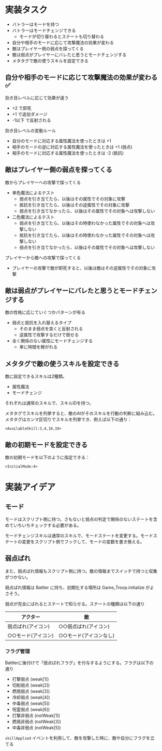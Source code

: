 # 実装タスク

* バトラーはモードを持つ
* バトラーはモードチェンジできる
    * モードが切り替わるとステートも切り替わる
* 自分や相手のモードに応じて攻撃魔法の効果が変わる
* 敵はプレイヤー側の弱点を探ってくる
* 敵は弱点がプレイヤーにバレたと思うとモードチェンジする
* メタタグで敵の使うスキルを設定できる

## 自分や相手のモードに応じて攻撃魔法の効果が変わる✅

効き目レベルに応じて効果が違う

* +2 で即死
* +1 で追加ダメージ
* -1以下 で反射される

効き目レベルの変動ルール

* 自分のモードに対応する属性魔法を使ったときは +1
* 相手のモードの逆に対応する属性魔法を使ったときは +1 (弱点)
* 相手のモードに対応する属性魔法を使ったときは -2 (抵抗)

## 敵はプレイヤー側の弱点を探ってくる

敵からプレイヤーへの攻撃で探ってくる

* 単色魔法によるテスト
    * 弱点を引き当てたら、以後はその属性でその対象に攻撃
    * 抵抗を引き当てたら、以後はその逆属性でその対象に攻撃
    * 弱点を引き当てなかったら、以後はその属性でその対象へは攻撃しない
* 二色魔法によるテスト
    * 弱点を引き当てたら、以後はその時使わなかった属性でその対象へは攻撃しない
    * 抵抗を引き当てたら、以後はその時使わなかった属性でその対象へは攻撃しない
    * 弱点を引き当てなかったら、以後はその属性でその対象へは攻撃しない

プレイヤーから敵への攻撃で探ってくる

* プレイヤーの攻撃で敵が即死すると、以後は敵はその逆属性でその対象に攻撃

## 敵は弱点がプレイヤーにバレたと思うとモードチェンジする

敵の性格に応じていくつかパターンが有る

* 弱点と抵抗を入れ替えるタイプ
    * そのまま弱点を突くと反射される
    * 逆属性で攻撃するだけで倒せる
* 全く関係のない属性にモードチェンジする
    * 単に時間を稼がれる

## メタタグで敵の使うスキルを設定できる

敵に設定できるスキルは2種類。

* 属性魔法
* モードチェンジ

それぞれは通常のスキルで、スキルIDを持つ。

メタタグでスキルを列挙すると、敵のAIがそのスキルを行動の判断に組み込む。メタタグはカンマ区切りでスキルを列挙でき、例えば以下の通り：

```
<AvailableSkill:3,4,10,19>
```

## 敵の初期モードを設定できる

敵の初期モードを以下のように指定できる：

```
<InitialMode:4>
```

# 実装アイデア

## モード

モードはスクリプト側に持つ。さもないと弱点の判定で関係のないステートを含めていちいちチェックする必要がある。

モードチェンジスキルは通常のスキルで、モードステートを変更する。モードステートの変更をスクリプト側でフックして、モードの変数を書き換える。

## 弱点ばれ

また、弱点ばれ情報もスクリプト側に持つ。敵の情報までスイッチで持つと収集がつかない。

弱点ばれ情報は Battler に持ち、初期化する場所は Game_Troop.initialize がよさそう。

弱点が完全にばれるとステートで知らせる。ステートの種類は以下の通り

|アクター|敵|
|-|-|
|弱点ばれ(アイコン)|○○弱点ばれ(アイコン)|
|○○モード(アイコン)|○○モード(アイコンなし)|

### フラグ管理

Battlerに後付けで「弱点ばれフラグ」を付与するようにする。フラグは以下の通り

* 打撃弱点 (weak[1])
* 切削弱点 (weak[2])
* 燃焼弱点 (weak[3])
* 冷却弱点 (weak[4])
* 中毒弱点 (weak[5])
* 呪霊弱点 (weak[6])
* 打撃非弱点 (notWeak[1])
* 燃焼非弱点 (notWeak[3])
* 中毒非弱点 (notWeak[5])

`skillApplied` イベントを利用して、敵を攻撃した時に、敵や自分にフラグを立てる
